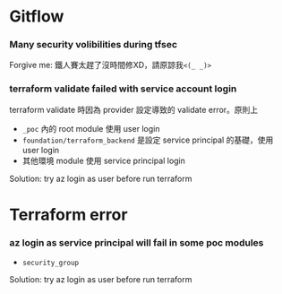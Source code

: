 # Gitflow

### Many security volibilities during tfsec

Forgive me: 鐵人賽太趕了沒時間修XD，請原諒我`<(_ _)>`

### terraform validate failed with service account login

terraform validate 時因為 provider 設定導致的 validate error。原則上
- `_poc` 內的 root module 使用 user login
- `foundation/terraform_backend` 是設定 service principal 的基礎，使用 user login
- 其他環境 module 使用 service principal login

Solution: try az login as user before run terraform

# Terraform error

### az login as service principal will fail in some poc modules

- `security_group`

Solution: try az login as user before run terraform

